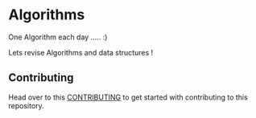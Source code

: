 # Algorithms

One Algorithm each day ..... :)

Lets revise Algorithms and data structures !

## Contributing

Head over to this [CONTRIBUTING](https://github.com/parthpanchal123/Algorithms/blob/main/CONTRIBUTING.md) to get started with contributing to this repository.
